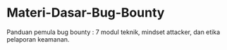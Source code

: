 # Materi-Dasar-Bug-Bounty
Panduan pemula bug bounty : 7 modul teknik, mindset attacker, dan etika pelaporan keamanan.
